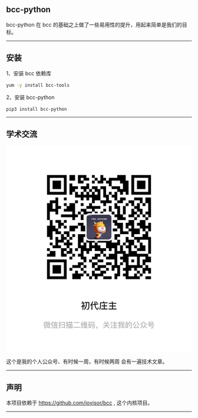 ## bcc-python

bcc-python 在 bcc 的基础之上做了一些易用性的提升，用起来简单是我们的目标。

---

## 安装

1、安装 bcc 依赖库
```bash
yum -y install bcc-tools
```
2、安装 bcc-python 
```
pip3 install bcc-python
```

---

## 学术交流

![](imgs/WechatIMG194.jpeg)

这个是我的个人公众号、有时候一周，有时候两周 会有一遍技术文章。

---

## 声明
本项目依赖于 https://github.com/iovisor/bcc , 这个内核项目。

---

